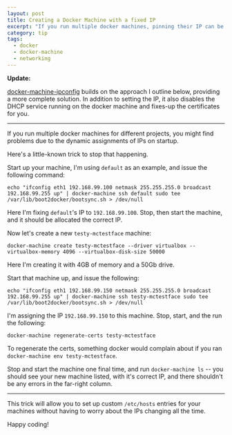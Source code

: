 ```yaml
---
layout: post
title: Creating a Docker Machine with a fixed IP
excerpt: "If you run multiple docker machines, pinning their IP can be a life saver!"
category: tip
tags:
  - docker
  - docker-machine
  - networking
---
```

**Update:**

[docker-machine-ipconfig](https://github.com/fivestars/docker-machine-ipconfig) builds on the approach
I outline below, providing a more complete solution. In addition to setting the IP, it also disables
the DHCP service running on the docker machine and fixes-up the certificates for you.

***

If you run multiple docker machines for different projects, you might find problems due to the
dynamic assignments of IPs on startup.

Here's a little-known trick to stop that happening.

Start up your machine, I'm using `default` as an example, and issue the following command:

```
echo "ifconfig eth1 192.168.99.100 netmask 255.255.255.0 broadcast 192.168.99.255 up" | docker-machine ssh default sudo tee /var/lib/boot2docker/bootsync.sh > /dev/null
```

Here I'm fixing `default`'s IP to `192.168.99.100`. Stop, then start the machine, and it should be allocated
the correct IP.

Now let's create a new `testy-mctestface` machine:

```
docker-machine create testy-mctestface --driver virtualbox --virtualbox-memory 4096 --virtualbox-disk-size 50000
```

Here I'm creating it with 4GB of memory and a 50Gb drive.

Start that machine up, and issue the following:

```
echo "ifconfig eth1 192.168.99.150 netmask 255.255.255.0 broadcast 192.168.99.255 up" | docker-machine ssh testy-mctestface sudo tee /var/lib/boot2docker/bootsync.sh > /dev/null
```

I'm assigning the IP `192.168.99.150` to this machine. Stop, start, and the run the following:

```
docker-machine regenerate-certs testy-mctestface 
```

To regenerate the certs, something docker would complain about if you ran 
`docker-machine env testy-mctestface`.

Stop and start the machine one final time, and run `docker-machine ls` -- you should see your
new machine listed, with it's correct IP, and there shouldn't be any errors in the far-right column.

***

This trick will allow you to set up custom `/etc/hosts` entries for your machines without having to 
worry about the IPs changing all the time.

Happy coding!
